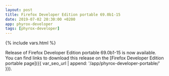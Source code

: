 ```yaml
---
layout: post
title: Firefox Developer Edition portable 69.0b1-15
date: 2019-07-02 20:30:00 +0200
app: phyrox-developer
tags: [phyrox-developer]
---
```

{% include vars.html %}

Release of Firefox Developer Edition portable 69.0b1-15 is now available.<br />
You can find links to download this release on the [Firefox Developer Edition portable page]({{ var_seo_url | append: '/app/phyrox-developer-portable/' }}).